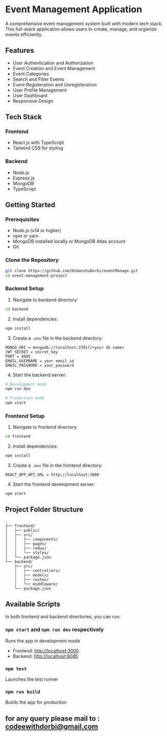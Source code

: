 # Event Management Application

A comprehensive event management system built with modern tech stack. This full-stack application allows users to create, manage, and organize events efficiently.

## Features
- User Authentication and Authorization
- Event Creation and Event Management
- Event Categories
- Search and Filter Events
- Event Registeration and Unregisteration
- User Profile Management
- User Dashboard
- Responsive Design

## Tech Stack

### Frontend
- React.js with TypeScript
- Tailwind CSS for styling

### Backend
- Node.js
- Express.js
- MongoDB
- TypeScript

## Getting Started

### Prerequisites
- Node.js (v14 or higher)
- npm or yarn
- MongoDB installed locally or MongoDB Atlas account
- Git

### Clone the Repository
```bash
git clone https://github.com/HimanshuDorbi/eventManage.git
cd event-management-project
```

### Backend Setup
1. Navigate to backend directory:
```bash
cd backend
```

2. Install dependencies:
```bash
npm install
```

3. Create a `.env` file in the backend directory:
```env
MONGO_URI = mongodb://localhost:27017/<your db name>
JWT_SECRET = secret_key
PORT = 8085
EMAIL_USERNAME = your email_id
EMAIL_PASSWORD = your_password
```

4. Start the backend server:
```bash
# Development mode
npm run dev

# Production mode
npm start
```

### Frontend Setup
1. Navigate to frontend directory:
```bash
cd frontend
```

2. Install dependencies:
```bash
npm install
```

3. Create a `.env` file in the frontend directory:
```env
REACT_APP_API_URL = http://localhost:3000
```

4. Start the frontend development server:
```bash
npm start
```

## Project Folder Structure
```
.
├── frontend/
│   ├── public/
│   ├── src/
│   │   ├── components/
│   │   ├── pages/
│   │   ├── redux/
│   │   └── styles/
│   └── package.json
└── backend/
    ├── src/
    │   ├── controllers/
    │   ├── models/
    │   ├── routes/
    │   └── middleware/
    └── package.json
```

## Available Scripts

In both frontend and backend directories, you can run:

### `npm start` and `npm run dev` respectively
Runs the app in development mode
- Frontend: [http://localhost:3000](http://localhost:3000)
- Backend: [http://localhost:8085](http://localhost:8085)

### `npm test`
Launches the test runner

### `npm run build`
Builds the app for production


## for any query please mail to : codeewithdorbi@gmail.com

